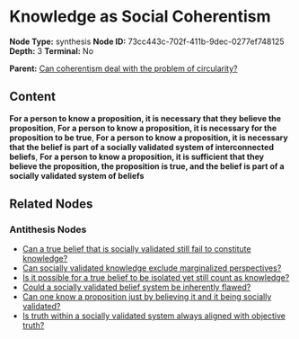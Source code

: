 # Knowledge as Social Coherentism

**Node Type:** synthesis
**Node ID:** 73cc443c-702f-411b-9dec-0277ef748125
**Depth:** 3
**Terminal:** No

**Parent:** [Can coherentism deal with the problem of circularity?](can-coherentism-deal-with-the-problem-of-circularity-antithesis-37323b11-1ff6-4878-a2d7-2dbcee985489.md)

## Content

**For a person to know a proposition, it is necessary that they believe the proposition**, **For a person to know a proposition, it is necessary for the proposition to be true**, **For a person to know a proposition, it is necessary that the belief is part of a socially validated system of interconnected beliefs**, **For a person to know a proposition, it is sufficient that they believe the proposition, the proposition is true, and the belief is part of a socially validated system of beliefs**

## Related Nodes

### Antithesis Nodes

- [Can a true belief that is socially validated still fail to constitute knowledge?](can-a-true-belief-that-is-socially-validated-still-fail-to-constitute-knowledge-antithesis-79f5b03b-45e4-4f5e-a4a1-6d380c1639fa.md)
- [Can socially validated knowledge exclude marginalized perspectives?](can-socially-validated-knowledge-exclude-marginalized-perspectives-antithesis-2dc2341f-48c0-47cd-ad89-1183a8e688d3.md)
- [Is it possible for a true belief to be isolated yet still count as knowledge?](is-it-possible-for-a-true-belief-to-be-isolated-yet-still-count-as-knowledge-antithesis-b3044c47-647a-4fb1-8b65-bb731269ec25.md)
- [Could a socially validated belief system be inherently flawed?](could-a-socially-validated-belief-system-be-inherently-flawed-antithesis-3202aa6b-5ec9-494f-9358-bc9ac4348de5.md)
- [Can one know a proposition just by believing it and it being socially validated?](can-one-know-a-proposition-just-by-believing-it-and-it-being-socially-validated-antithesis-baf1b46a-6a85-4800-862e-a59eb479181b.md)
- [Is truth within a socially validated system always aligned with objective truth?](is-truth-within-a-socially-validated-system-always-aligned-with-objective-truth-antithesis-4e94e36e-f67a-4f5a-8216-267494a4c263.md)
